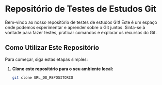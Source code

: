 # Repositório de Testes de Estudos Git

Bem-vindo ao nosso repositório de testes de estudos Git! Este é um espaço onde podemos experimentar e aprender sobre o Git juntos. Sinta-se à vontade para fazer testes, praticar comandos e explorar os recursos do Git.

## Como Utilizar Este Repositório

Para começar, siga estas etapas simples:

1. **Clone este repositório para o seu ambiente local:**
   ```bash
   git clone URL_DO_REPOSITORIO
   ```
